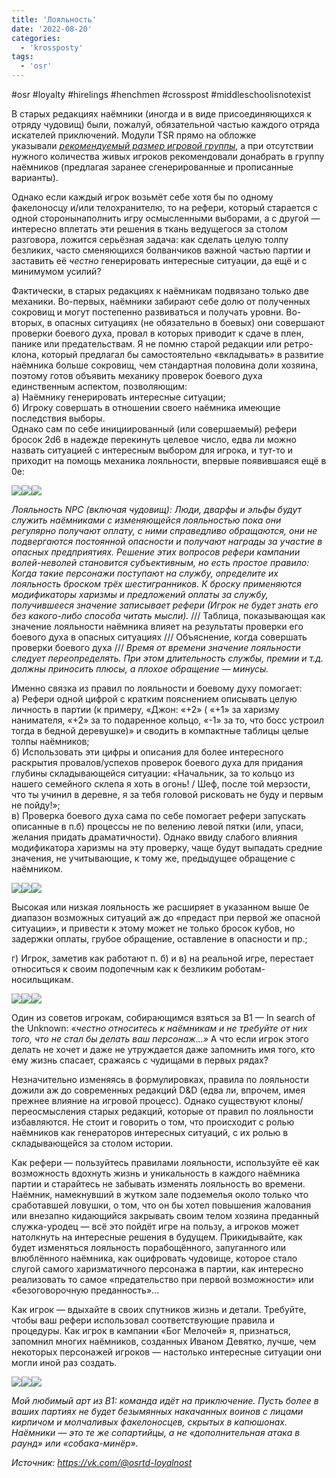```yaml
---
title: 'Лояльность'
date: '2022-08-20'
categories:
  - 'krossposty'
tags:
  - 'osr'
---
```


#osr #loyalty #hirelings #henchmen #crosspost #middleschoolisnotexist

В старых редакциях наёмники (иногда и в виде присоединяющихся к отряду чудовищ) были, пожалуй, обязательной частью каждого отряда искателей приключений. Модули TSR прямо на обложке указывали [_рекомендуемый размер игровой группы_](https://vk.com/@osrtd-rekomenduemyi-razmer-igrovoi-gruppy 'https://vk.com/@osrtd-rekomenduemyi-razmer-igrovoi-gruppy'), а при отсутствии нужного количества живых игроков рекомендовали донабрать в группу наёмников (предлагая заранее сгенерированные и прописанные варианты).

Однако если каждый игрок возьмёт себе хотя бы по одному факелоносцу и/или телохранителю, то на рефери, который старается с одной сторонынаполнить игру осмысленными выборами, а с другой — интересно вплетать эти решения в ткань ведущегося за столом разговора, ложится серьёзная задача: как сделать целую толпу безликих, часто сменяющихся болванчиков важной частью партии и заставить её *честно* генерировать интересные ситуации, да ещё и с минимумом усилий?

Фактически, в старых редакциях к наёмникам подвязано только две механики. Во-первых, наёмники забирают себе долю от полученных сокровищ и могут постепенно развиваться и получать уровни. Во-вторых, в опасных ситуациях (не обязательно в боевых) они совершают проверки боевого духа, провал в которых приводит к сдаче в плен, панике или предательствам. Я не помню старой редакции или ретро-клона, который предлагал бы самостоятельно «вкладывать» в развитие наёмника больше сокровищ, чем стандартная половина доли хозяина, поэтому готов объявить механику проверок боевого духа единственным аспектом, позволяющим:  
а) Наёмнику генерировать интересные ситуации;  
б) Игроку совершать в отношении своего наёмника имеющие последствия выборы.  
Однако сам по себе инициированный (или совершаемый) рефери бросок 2d6 в надежде перекинуть целевое число, едва ли можно назвать ситуацией с интересным выбором для игрока, и тут-то и приходит на помощь механика лояльности, впервые появившаяся ещё в 0e:

![](https://cyborgsandmages.com/wp-content/uploads/2022/08/082022_1806_1.png)![](https://cyborgsandmages.com/wp-content/uploads/2022/08/082022_1806_2.png)![](https://cyborgsandmages.com/wp-content/uploads/2022/08/082022_1806_3.png)

*Лояльность NPC (включая чудовищ): Люди, дварфы и эльфы будут служить наёмниками с изменяющейся лояльностью пока они регулярно получают оплату, с ними справедливо обращаются, они не подвергаются постоянной опасности и получают награды за участие в опасных предприятиях. Решение этих вопросов рефери кампании волей-неволей становится субъективным, но есть простое правило: Когда такие персонажи поступают на службу, определите их лояльность броском трёх шестигранников. К броску применяются модификаторы харизмы и предложений оплаты за службу, получившееся значение записывает рефери (Игрок не будет знать его без какого-либо способа читать мысли).* /// Таблица, показывающая как значение лояльности наёмника влияет на результаты проверки его боевого духа в опасных ситуациях /// Объяснение, когда совершать проверки боевого духа /// *Время от времени значение лояльности следует переопределять. При этом длительность службы, премии и т.д. должны приносить плюсы, а плохое обращение — минусы.*

Именно связка из правил по лояльности и боевому духу помогает:  
а) Рефери одной цифрой с кратким пояснением описывать целую личность в партии (к примеру, «Джон: «+2» ( «+1» за харизму нанимателя, «+2» за то подаренное кольцо, «-1» за то, что босс устроил тогда в бедной деревушке)» и сводить в компактные таблицы целые толпы наёмников;  
б) Использовать эти цифры и описания для более интересного раскрытия провалов/успехов проверок боевого духа для придания глубины складывающейся ситуации: «Начальник, за то кольцо из нашего семейного склепа я хоть в огонь! / Шеф, после той мерзости, что ты учинил в деревне, я за тебя головой рисковать не буду и первым не пойду!»;  
в) Проверка боевого духа сама по себе помогает рефери запускать описанные в п.б) процессы не по велению левой пятки (или, упаси, желания придать драматичности). Однако ввиду слабого влияния модификатора харизмы на эту проверку, чаще будут выпадать средние значения, не учитывающие, к тому же, предыдущее обращение с наёмником.

![](https://cyborgsandmages.com/wp-content/uploads/2022/08/082022_1806_4.png)![](https://cyborgsandmages.com/wp-content/uploads/2022/08/082022_1806_5.png)![](https://cyborgsandmages.com/wp-content/uploads/2022/08/082022_1806_6.png)

Высокая или низкая лояльность же расширяет в указанном выше 0e диапазон возможных ситуаций аж до «предаст при первой же опасной ситуации», и привести к этому может не только бросок кубов, но задержки оплаты, грубое обращение, оставление в опасности и пр.;

г) Игрок, заметив как работают п. б) и в) на реальной игре, перестает относиться к своим подопечным как к безликим роботам-носильщикам.

![](https://cyborgsandmages.com/wp-content/uploads/2022/08/082022_1806_7.png)![](https://cyborgsandmages.com/wp-content/uploads/2022/08/082022_1806_8.png)![](https://cyborgsandmages.com/wp-content/uploads/2022/08/082022_1806_9.png)

Один из советов игрокам, собирающимся взяться за B1 — In search of the Unknown: «*честно относитесь к наёмникам и не требуйте от них того, что не стал бы делать ваш персонаж…»* А что если игрок этого делать не хочет и даже не утруждается даже запомнить имя того, кто ему жизнь спасает, сражаясь с чудищами в первых рядах?

Незначительно изменяясь в формулировках, правила по лояльности дожили аж до современных редакций D&D (едва ли, впрочем, имея прежнее влияние на игровой процесс). Однако существуют клоны/переосмысления старых редакций, которые от правил по лояльности избавляются. Не стоит и говорить о том, что происходит с ролью наёмников как генераторов интересных ситуаций, с их ролью в складывающейся за столом истории.

Как рефери — пользуйтесь правилами лояльности, используйте её как возможность вдохнуть жизнь и уникальность в каждого наёмника партии и старайтесь не забывать изменять лояльность во времени. Наёмник, намекнувший в жутком зале подземелья около только что сработавшей ловушки, о том, что он бы хотел повышения жалования или внезапно кидающийся закрывать своим телом хозяина преданный служка-уродец — всё это пойдёт игре на пользу, а игроков может натолкнуть на интересные решения в будущем. Прикидывайте, как будет изменяться лояльность порабощённого, запуганного или влюблённого наёмника, как оцифровать чудовище, которое стало слугой самого харизматичного персонажа в партии, как интересно реализовать то самое «предательство при первой возможности» или «безоговорочную преданность»...

Как игрок — вдыхайте в своих спутников жизнь и детали. Требуйте, чтобы ваш рефери использовал соответствующие правила и процедуры. Как игрок в кампании «Бог Мелочей» я, признаться, запомнил многих наёмников, созданных Иваном Девятко, лучше, чем некоторых персонажей игроков — настолько интересные ситуации они могли иной раз создать.

![](https://cyborgsandmages.com/wp-content/uploads/2022/08/082022_1806_10.png)![](https://cyborgsandmages.com/wp-content/uploads/2022/08/082022_1806_11.png)![](https://cyborgsandmages.com/wp-content/uploads/2022/08/082022_1806_12.png)

_Мой любимый арт из B1: команда идёт на приключение. Пусть более в ваших партиях не будет безымянных накачанных воинов с лицами кирпичом и молчаливых факелоносцев, скрытых в капюшонах. Наёмники — это те же сопартийцы, а не «дополнительная атака в раунд» или «собака-минёр»._

_Источник: https://vk.com/@osrtd-loyalnost_
